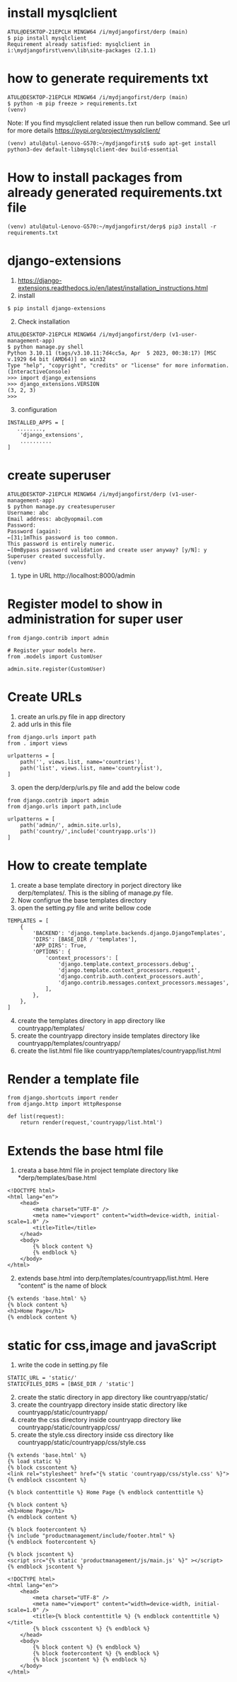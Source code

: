 # install mysqlclient
```
ATUL@DESKTOP-21EPCLH MINGW64 /i/mydjangofirst/derp (main)
$ pip install mysqlclient
Requirement already satisfied: mysqlclient in i:\mydjangofirst\venv\lib\site-packages (2.1.1)
```

# how to generate requirements txt
```
ATUL@DESKTOP-21EPCLH MINGW64 /i/mydjangofirst/derp (main)
$ python -m pip freeze > requirements.txt
(venv) 
```

Note: If you find mysqlclient related issue then run bellow command. See url for more details https://pypi.org/project/mysqlclient/

```
(venv) atul@atul-Lenovo-G570:~/mydjangofirst$ sudo apt-get install python3-dev default-libmysqlclient-dev build-essential
```


# How to install packages from already generated requirements.txt file

```
(venv) atul@atul-Lenovo-G570:~/mydjangofirst/derp$ pip3 install -r requirements.txt

```

# django-extensions
1. https://django-extensions.readthedocs.io/en/latest/installation_instructions.html 
2. install 
```
$ pip install django-extensions
```

2. Check installation
```
ATUL@DESKTOP-21EPCLH MINGW64 /i/mydjangofirst/derp (v1-user-management-app)
$ python manage.py shell
Python 3.10.11 (tags/v3.10.11:7d4cc5a, Apr  5 2023, 00:38:17) [MSC v.1929 64 bit (AMD64)] on win32
Type "help", "copyright", "credits" or "license" for more information.
(InteractiveConsole)
>>> import django_extensions
>>> django_extensions.VERSION
(3, 2, 3)
>>>
```
3. configuration
```
INSTALLED_APPS = [
   ........,
    'django_extensions',
    ..........
]
```

# create superuser
```
ATUL@DESKTOP-21EPCLH MINGW64 /i/mydjangofirst/derp (v1-user-management-app)
$ python manage.py createsuperuser
Username: abc     
Email address: abc@yopmail.com
Password: 
Password (again):
←[31;1mThis password is too common.
This password is entirely numeric.
←[0mBypass password validation and create user anyway? [y/N]: y
Superuser created successfully.
(venv) 
```

1. type in URL http://localhost:8000/admin

# Register model to show in administration for super user 
```
from django.contrib import admin

# Register your models here.
from .models import CustomUser

admin.site.register(CustomUser)
```

# Create URLs
1. create an urls.py file in app directory
2. add urls in this file

```
from django.urls import path
from . import views

urlpatterns = [
    path('', views.list, name='countries'),
    path('list', views.list, name='countrylist'),
]
```
3. open the derp/derp/urls.py file and add the below code

```
from django.contrib import admin
from django.urls import path,include

urlpatterns = [
    path('admin/', admin.site.urls),
    path('country/',include('countryapp.urls'))
]
```

# How to create template
1. create a base template directory in porject directory like derp/templates/. This is the sibling of manage.py file.
2. Now configrue the base templates directory
3. open the setting.py file and write bellow code

```
TEMPLATES = [
    {
        'BACKEND': 'django.template.backends.django.DjangoTemplates',
        'DIRS': [BASE_DIR / 'templates'],
        'APP_DIRS': True,
        'OPTIONS': {
            'context_processors': [
                'django.template.context_processors.debug',
                'django.template.context_processors.request',
                'django.contrib.auth.context_processors.auth',
                'django.contrib.messages.context_processors.messages',
            ],
        },
    },
]

```

4. create the templates directory in app directory like countryapp/templates/
5. create the countryapp directory inside templates directory like countryapp/templates/countryapp/
6. create the list.html file like countryapp/templates/countryapp/list.html

# Render a template file

```
from django.shortcuts import render
from django.http import HttpResponse

def list(request):
    return render(request,'countryapp/list.html')

```

# Extends the base html file
1. creata a base.html file in project template directory like *derp/templates/base.html

```
<!DOCTYPE html>
<html lang="en">
    <head>
        <meta charset="UTF-8" />
        <meta name="viewport" content="width=device-width, initial-scale=1.0" />
        <title>Title</title>
    </head>
    <body>
        {% block content %}
        {% endblock %}
    </body>
</html>

```
2. extends base.html into derp/templates/countryapp/list.html. Here "content" is the name of block

```
{% extends 'base.html' %}
{% block content %}
<h1>Home Page</h1>
{% endblock content %}

```
# static for css,image and javaScript

1. write the code in setting.py file

```
STATIC_URL = 'static/'
STATICFILES_DIRS = [BASE_DIR / 'static']
```
2. create the static directory in app directory like countryapp/static/
3. create the countryapp directory inside static directory like countryapp/static/countryapp/
4. create the css directory inside countryapp directory like countryapp/static/countryapp/css/
5. create the style.css directory inside css directory like countryapp/static/countryapp/css/style.css

```
{% extends 'base.html' %}
{% load static %}
{% block csscontent %} 
<link rel="stylesheet" href="{% static 'countryapp/css/style.css' %}">
{% endblock csscontent %}

{% block contenttitle %} Home Page {% endblock contenttitle %}

{% block content %}
<h1>Home Page</h1>
{% endblock content %}

{% block footercontent %}
{% include "productmanagement/include/footer.html" %}
{% endblock footercontent %}

{% block jscontent %} 
<script src="{% static 'productmanagement/js/main.js' %}" ></script>
{% endblock jscontent %}
```

```
<!DOCTYPE html>
<html lang="en">
    <head>
        <meta charset="UTF-8" />
        <meta name="viewport" content="width=device-width, initial-scale=1.0" />
        <title>{% block contenttitle %} {% endblock contenttitle %}</title>
        {% block csscontent %} {% endblock %}
    </head>
    <body>
        {% block content %} {% endblock %}
        {% block footercontent %} {% endblock %}
		{% block jscontent %} {% endblock %}
    </body>
</html>

```